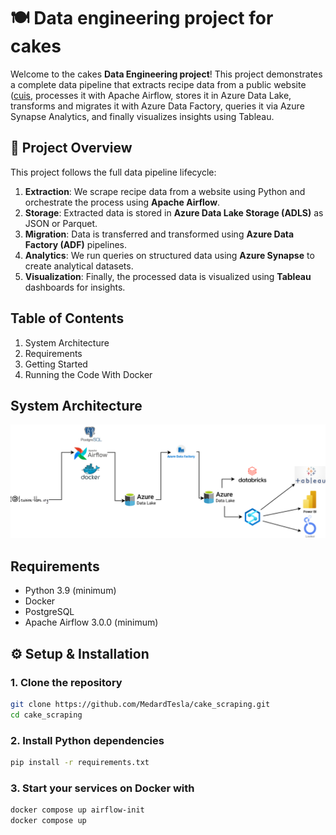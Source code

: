 # 🍽️ Data engineering project for cakes

Welcome to the cakes **Data Engineering project**!
This project demonstrates a complete data pipeline that extracts recipe data from a public website ([cuis](https://cuisine-libre.org/), processes it with Apache Airflow, stores it in Azure Data Lake, transforms and migrates it with Azure Data Factory, queries it via Azure Synapse Analytics, and finally visualizes insights using Tableau.



## 🚀 Project Overview

This project follows the full data pipeline lifecycle:

1. **Extraction**: We scrape recipe data from a website using Python and orchestrate the process using **Apache Airflow**.
2. **Storage**: Extracted data is stored in **Azure Data Lake Storage (ADLS)** as JSON or Parquet.
3. **Migration**: Data is transferred and transformed using **Azure Data Factory (ADF)** pipelines.
4. **Analytics**: We run queries on structured data using **Azure Synapse** to create analytical datasets.
5. **Visualization**: Finally, the processed data is visualized using **Tableau** dashboards for insights.

## Table of Contents


1. System Architecture
2. Requirements
3. Getting Started
4. Running the Code With Docker

## System Architecture
![system architecture](https://github.com/MedardTesla/cake_scraping/blob/main/data/Diagramme%20sans%20nom.png)

## Requirements

- Python 3.9 (minimum)
- Docker
- PostgreSQL
- Apache Airflow 3.0.0 (minimum)

## ⚙️ Setup & Installation

### 1. Clone the repository
```bash
git clone https://github.com/MedardTesla/cake_scraping.git
cd cake_scraping
```

### 2. Install Python dependencies

```bash
pip install -r requirements.txt
```

### 3. Start your services on Docker with

```bash
docker compose up airflow-init
docker compose up
```





